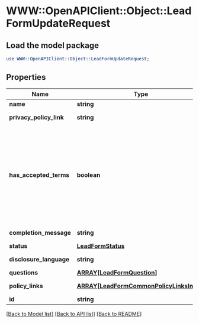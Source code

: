 # WWW::OpenAPIClient::Object::LeadFormUpdateRequest

## Load the model package
```perl
use WWW::OpenAPIClient::Object::LeadFormUpdateRequest;
```

## Properties
Name | Type | Description | Notes
------------ | ------------- | ------------- | -------------
**name** | **string** | Internal name of the lead form. | [optional] 
**privacy_policy_link** | **string** | A link to the advertiser&#39;s privacy policy. This will be included in the lead form&#39;s disclosure language. | [optional] 
**has_accepted_terms** | **boolean** | Whether the advertiser has accepted Pinterest&#39;s terms of service for creating a lead ad.  By sending us TRUE for this parameter, you agree that (i) you will use any personal information received in compliance with the privacy policy you share with Pinterest, and (ii) you will comply with Pinterest&#39;s &lt;a href&#x3D;\&quot;https://policy.pinterest.com/en/lead-ad-terms\&quot;&gt;Lead Ad Terms&lt;/a&gt;. As a reminder, all advertising on Pinterest is subject to the &lt;a href&#x3D;\&quot;https://business.pinterest.com/en/pinterest-advertising-services-agreement/\&quot;&gt;Pinterest Advertising Services Agreement&lt;/a&gt; or an equivalent agreement as set forth on an IO | [optional] 
**completion_message** | **string** | A message for people who complete the form to let them know what happens next. | [optional] 
**status** | [**LeadFormStatus**](LeadFormStatus.md) |  | [optional] 
**disclosure_language** | **string** | Additional disclosure language to be included in the lead form. | [optional] 
**questions** | [**ARRAY[LeadFormQuestion]**](LeadFormQuestion.md) | List of questions to be displayed on the lead form. | [optional] 
**policy_links** | [**ARRAY[LeadFormCommonPolicyLinksInner]**](LeadFormCommonPolicyLinksInner.md) | List of additional policy links to be displayed on the lead form. | [optional] 
**id** | **string** | The ID of this lead form to be updated | 

[[Back to Model list]](../README.md#documentation-for-models) [[Back to API list]](../README.md#documentation-for-api-endpoints) [[Back to README]](../README.md)


